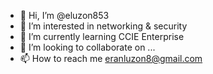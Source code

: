 - 👋 Hi, I’m @eluzon853
- 👀 I’m interested in networking & security
- 🌱 I’m currently learning CCIE Enterprise
- 💞️ I’m looking to collaborate on ...
- 📫 How to reach me eranluzon8@gmail.com

<!---
eluzon853/eluzon853 is a ✨ special ✨ repository because its `README.md` (this file) appears on your GitHub profile.
You can click the Preview link to take a look at your changes.
--->
